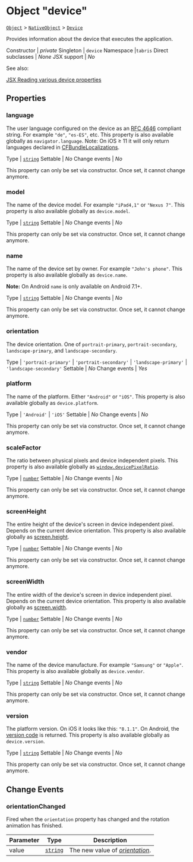 ---
---
# Object "device"

<span style="white-space:nowrap;">[`Object`](https://developer.mozilla.org/en-US/docs/Web/JavaScript/Reference/Global_Objects/Object)</span> > <span style="white-space:nowrap;">[`NativeObject`](NativeObject.md)</span> > <span style="white-space:nowrap;">[`Device`](device.md)</span>

Provides information about the device that executes the application.


Constructor | *private*
Singleton | `device`
Namespace |`tabris`
Direct subclasses | *None*
JSX support | *No*


See also:
  
[<span class='language jsx'>JSX</span> Reading various device properties](https://playground.tabris.com/?gitref=v3.1.0&snippet=device.jsx)

## Properties

### language


The user language configured on the device as an [RFC 4646](http://tools.ietf.org/html/rfc4646) compliant string. For example `"de"`, `"es-ES"`, etc. This property is also available globally as `navigator.language`.  Note: On iOS ≥ 11 it will only return languages declared in [CFBundleLocalizations](https://developer.apple.com/library/archive/documentation/General/Reference/InfoPlistKeyReference/Articles/CoreFoundationKeys.html#//apple_ref/doc/uid/TP40009249-109552-TPXREF111).

Type | <span style="white-space:nowrap;">[`string`](https://developer.mozilla.org/en-US/docs/Web/JavaScript/Data_structures#String_type)</span>
Settable | *No*
Change events | *No*




This property can only be set via constructor. Once set, it cannot change anymore.



### model


The name of the device model. For example `"iPad4,1"` or `"Nexus 7"`. This property is also available globally as `device.model`.

Type | <span style="white-space:nowrap;">[`string`](https://developer.mozilla.org/en-US/docs/Web/JavaScript/Data_structures#String_type)</span>
Settable | *No*
Change events | *No*




This property can only be set via constructor. Once set, it cannot change anymore.



### name


The name of the device set by owner. For example `"John's phone"`. This property is also available globally as `device.name`.

**Note:** On Android `name` is only available on Android 7.1+.

Type | <span style="white-space:nowrap;">[`string`](https://developer.mozilla.org/en-US/docs/Web/JavaScript/Data_structures#String_type)</span>
Settable | *No*
Change events | *No*




This property can only be set via constructor. Once set, it cannot change anymore.



### orientation


The device orientation. One of `portrait-primary`, `portrait-secondary`, `landscape-primary`, and `landscape-secondary`.

Type | `'portrait-primary'` \| `'portrait-secondary'` \| `'landscape-primary'` \| `'landscape-secondary'`
Settable | *No*
Change events | *Yes*




### platform


The name of the platform. Either `"Android"` or `"iOS"`. This property is also available globally as `device.platform`.

Type | `'Android'` \| `'iOS'`
Settable | *No*
Change events | *No*




This property can only be set via constructor. Once set, it cannot change anymore.



### scaleFactor


The ratio between physical pixels and device independent pixels. This property is also available globally as [`window.devicePixelRatio`](https://developer.mozilla.org/en-US/docs/Web/API/Window.devicePixelRatio).

Type | <span style="white-space:nowrap;">[`number`](https://developer.mozilla.org/en-US/docs/Web/JavaScript/Data_structures#Number_type)</span>
Settable | *No*
Change events | *No*




This property can only be set via constructor. Once set, it cannot change anymore.



### screenHeight


The entire height of the device's screen in device independent pixel. Depends on the current device orientation. This property is also available globally as [screen.height](https://developer.mozilla.org/en-US/docs/Web/API/Screen.height).

Type | <span style="white-space:nowrap;">[`number`](https://developer.mozilla.org/en-US/docs/Web/JavaScript/Data_structures#Number_type)</span>
Settable | *No*
Change events | *No*




This property can only be set via constructor. Once set, it cannot change anymore.



### screenWidth


The entire width of the device's screen in device independent pixel. Depends on the current device orientation. This property is also available globally as [screen.width](https://developer.mozilla.org/en-US/docs/Web/API/Screen.width).

Type | <span style="white-space:nowrap;">[`number`](https://developer.mozilla.org/en-US/docs/Web/JavaScript/Data_structures#Number_type)</span>
Settable | *No*
Change events | *No*




This property can only be set via constructor. Once set, it cannot change anymore.



### vendor


The name of the device manufacture. For example `"Samsung"` or `"Apple"`. This property is also available globally as `device.vendor`.

Type | <span style="white-space:nowrap;">[`string`](https://developer.mozilla.org/en-US/docs/Web/JavaScript/Data_structures#String_type)</span>
Settable | *No*
Change events | *No*




This property can only be set via constructor. Once set, it cannot change anymore.



### version


The platform version. On iOS it looks like this: `"8.1.1"`. On Android, the [version code](https://developer.android.com/reference/android/os/Build.VERSION_CODES.html) is returned. This property is also available globally as `device.version`.

Type | <span style="white-space:nowrap;">[`string`](https://developer.mozilla.org/en-US/docs/Web/JavaScript/Data_structures#String_type)</span>
Settable | *No*
Change events | *No*




This property can only be set via constructor. Once set, it cannot change anymore.




## Change Events

### orientationChanged

Fired when the `orientation` property has changed and the rotation animation has finished.

Parameter|Type|Description
-|-|-
value | <span style="white-space:nowrap;">[`string`](https://developer.mozilla.org/en-US/docs/Web/JavaScript/Data_structures#String_type)</span> | The new value of [*orientation*](#orientation).


